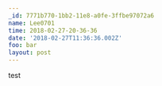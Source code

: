```yaml
---
_id: 7771b770-1bb2-11e8-a0fe-3ffbe97072a6
name: Lee0701
time: 2018-02-27-20-36-36
date: '2018-02-27T11:36:36.002Z'
foo: bar
layout: post
---
```

test

